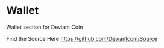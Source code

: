 # Wallet
Wallet section for Deviant Coin

Find the Source Here https://github.com/Deviantcoin/Source
